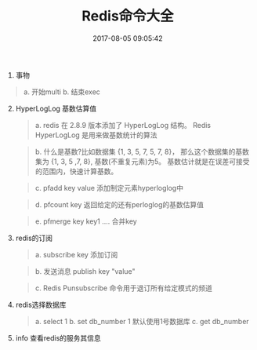 ﻿---
layout: blog 
banana: true
category: nosql
title:  Redis命令大全
date:   2017-08-05 09:05:42
background-image: https://ss3.bdstatic.com/70cFv8Sh_Q1YnxGkpoWK1HF6hhy/it/u=711132369,3126616740&fm=27&gp=0.jpg
tags:
- Redis
- memcache
- nosql
- PHP
---
  1. 事物
>    a. 开始multi
      b. 结束exec
  2. HyperLogLog 基数估算值
      >a. redis 在 2.8.9 版本添加了 HyperLogLog 结构。 Redis HyperLogLog 是用来做基数统计的算法
         
        >b. 什么是基数?比如数据集 {1, 3, 5, 7, 5, 7, 8}， 那么这个数据集的基数集为 {1, 3, 5 ,7, 8}, 基数(不重复元素)为5。 基数估计就是在误差可接受的范围内，快速计算基数。
        
      >c. pfadd key value  添加制定元素hyperloglog中
      
      >d. pfcount key 返回给定的还有perloglog的基数估算值
      
      >e.  pfmerge key key1  ....  合并key
  3.  redis的订阅 
      >a. subscribe key  添加订阅
      
      >b. 发送消息  publish  key "value"
      
      >c. Redis Punsubscribe 命令用于退订所有给定模式的频道
  4. redis选择数据库
      >a. select  1
      b. set db_number 1 默认使用1号数据库
      c. get db_number  
  5. info 查看redis的服务其信息

